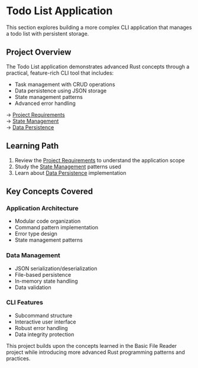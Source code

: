 # Todo List Application

This section explores building a more complex CLI application that manages a todo list with persistent storage.

## Project Overview

The Todo List application demonstrates advanced Rust concepts through a practical, feature-rich CLI tool that includes:
- Task management with CRUD operations
- Data persistence using JSON storage
- State management patterns
- Advanced error handling

→ [Project Requirements](./requirements.md)  
→ [State Management](./state-management.md)  
→ [Data Persistence](./persistence.md)

## Learning Path

1. Review the [Project Requirements](./requirements.md) to understand the application scope
2. Study the [State Management](./state-management.md) patterns used
3. Learn about [Data Persistence](./persistence.md) implementation

## Key Concepts Covered

### Application Architecture
- Modular code organization
- Command pattern implementation
- Error type design
- State management patterns

### Data Management
- JSON serialization/deserialization
- File-based persistence
- In-memory state handling
- Data validation

### CLI Features
- Subcommand structure
- Interactive user interface
- Robust error handling
- Data integrity protection

This project builds upon the concepts learned in the Basic File Reader project while introducing more advanced Rust programming patterns and practices.
